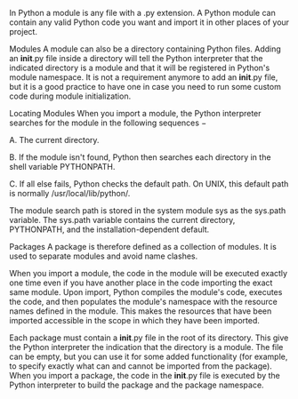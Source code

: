 In Python a module is any file with a .py extension. 
A Python module can contain any valid Python code you want and import it in other places of your project.

Modules
A module can also be a directory containing Python files. Adding an __init__.py file inside a directory will tell the Python interpreter that the indicated directory is a module and that it will be registered in Python's module namespace.
It is not a requirement anymore to add an __init__.py file, but it is a good practice to have one in case you need to run some custom code during module initialization.

Locating Modules
When you import a module, the Python interpreter searches for the module in the following sequences −

A. The current directory.

B. If the module isn't found, Python then searches each directory in the shell variable PYTHONPATH.

C. If all else fails, Python checks the default path. On UNIX, this default path is normally /usr/local/lib/python/.

The module search path is stored in the system module sys as the sys.path variable. The sys.path variable contains the current directory, PYTHONPATH, and the installation-dependent default.


Packages
A package is therefore defined as a collection of modules. 
It is used to separate modules and avoid name clashes.

When you import a module, the code in the module will be executed exactly one time even if you have another place in the code importing the exact same module. 
Upon import, Python compiles the module's code, executes the code, and then populates the module's namespace with the resource names defined in the module. 
This makes the resources that have been imported accessible in the scope in which they have been imported.

Each package must contain a __init__.py file in the root of its directory.
This give the Python interpreter the indication that the directory is a module.
The file can be empty, but you can use it for some added functionality (for example, to specify exactly what can and cannot be imported from the package).
When you import a package, the code in the __init__.py file is executed by the Python interpreter to build the package and the package namespace.